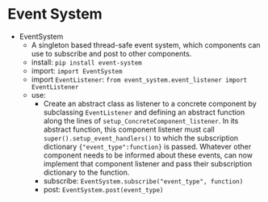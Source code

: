 # Event System
- EventSystem
    - A singleton based thread-safe event system, which components can use to subscribe and post to other components. 
    - install: `pip install event-system`
    - import: `import EventSystem`
    - import `EventListener`: `from event_system.event_listener import EventListener`
    - use: 
        - Create an abstract class as listener to a concrete component by subclassing `EventListener` and defining an abstract function along the lines of `setup_ConcreteComponent_listener`. In its abstract function, this component listener must call `super().setup_event_handlers()` to which the subscription dictionary `{"event_type":function}` is passed. Whatever other component needs to be informed about these events, can now implement that component listener and pass their subscription dictionary to the function.
        - subscribe: `EventSystem.subscribe("event_type", function)`
        - post: `EventSystem.post(event_type)`
